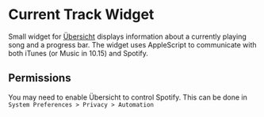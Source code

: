 # Current Track Widget
Small widget for
[Übersicht](http://tracesof.net/uebersicht/) displays information about a currently playing song and a progress bar.
The widget uses AppleScript to communicate with both iTunes (or Music in 10.15) and Spotify.

## Permissions
You may need to enable Übersicht to control Spotify. This can be done in `System Preferences > Privacy > Automation`
